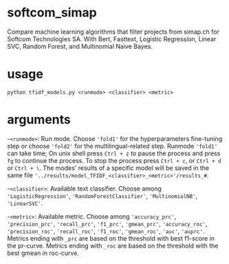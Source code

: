 # softcom_simap
Compare machine learning algorithms that filter projects from simap.ch for Softcom Technologies SA.
With Bert, Fasttext, Logistic Regression, Linear SVC, Random Forest, and Multinomial Naive Bayes.

# usage

`python tfidf_models.py <runmode> <classifier> <metric>`

# arguments
-`<runmode>`: Run mode. Choose `'fold1'` for the hyperparameters fine-tuning step or choose `'fold2'` for the multilingual-related step.
Runmode `'fold1'` can take time; On unix shell press `Ctrl + z` to pause the process and press `fg` to continue the process. To stop the process press `Ctrl + c`, or `Ctrl + d` or `Ctrl + \`. The modes' results of a specific model will be saved in the same file `'../results/model_TFIDF_<classifier>_<metric>'/results_#`. 

-`<classifier>`: Available text classifier. Choose among `'LogisticRegression'`, `'RandomForestClassifier'`, `'MultinomialNB'`, `'LinearSVC'`.

-`<metric>`: Available metric. Choose among `'accuracy_prc'`, `'precision_prc'`, `'recall_prc'`, `'f1_prc'`, `'gmean_prc'`, `'accuracy_roc'`, `'precision_roc'`, `'recall_roc'`, `'f1_roc'`, `'gmean_roc'`, `'auc'`, `'auprc'`. Metrics ending with `_prc` are based on the threshold with best f1-score in the pr-curve. Metrics ending with `_roc` are based on the threshold with the best gmean in roc-curve. 



